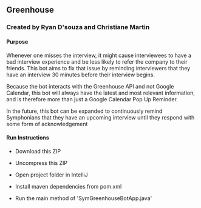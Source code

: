 ## Greenhouse

### Created by Ryan D'souza and Christiane Martin

#### Purpose
Whenever one misses the interview, it might cause interviewees to have a bad interview experience and be less likely to refer the company to their friends. 
This bot aims to fix that issue by reminding interviewers that they have an interview 30 minutes before their interview begins.

Because the bot interacts with the Greenhouse API and not Google Calendar, this bot will always have the latest and most relevant information, and is therefore more than just a Google Calendar Pop Up Reminder.

In the future, this bot can be expanded to continuously remind Symphonians that they have an upcoming interview until they respond with some form of acknowledgement


#### Run Instructions

- Download this ZIP 

- Uncompress this ZIP 

- Open project folder in IntelliJ 

- Install maven dependencies from pom.xml

- Run the main method of 'SymGreenhouseBotApp.java'

